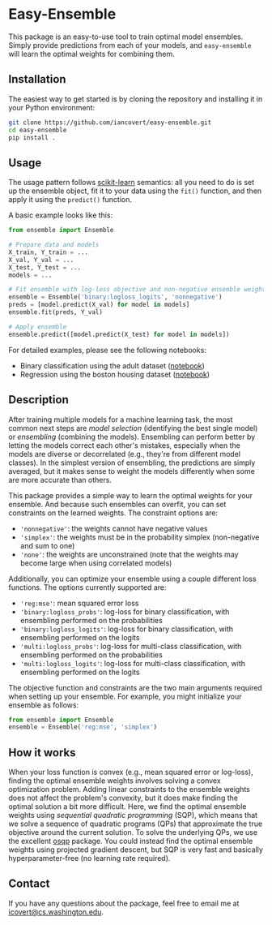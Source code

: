 # Easy-Ensemble

This package is an easy-to-use tool to train optimal model ensembles. Simply provide predictions from each of your models, and `easy-ensemble` will learn the optimal weights for combining them.

## Installation

The easiest way to get started is by cloning the repository and installing it in your Python environment:

```bash
git clone https://github.com/iancovert/easy-ensemble.git
cd easy-ensemble
pip install .
```

## Usage

The usage pattern follows [scikit-learn](https://github.com/scikit-learn/scikit-learn) semantics: all you need to do is set up the ensemble object, fit it to your data using the `fit()` function, and then apply it using the `predict()` function.

A basic example looks like this:

```python
from ensemble import Ensemble

# Prepare data and models
X_train, Y_train = ...
X_val, Y_val = ...
X_test, Y_test = ...
models = ...

# Fit ensemble with log-loss objective and non-negative ensemble weights
ensemble = Ensemble('binary:logloss_logits', 'nonnegative')
preds = [model.predict(X_val) for model in models]
ensemble.fit(preds, Y_val)

# Apply ensemble
ensemble.predict([model.predict(X_test) for model in models])
```

For detailed examples, please see the following notebooks:
- Binary classification using the adult dataset ([notebook](https://github.com/iancovert/easy-ensemble/blob/main/notebooks/adult.ipynb))
- Regression using the boston housing dataset ([notebook](https://github.com/iancovert/easy-ensemble/blob/main/notebooks/boston.ipynb))

## Description

After training multiple models for a machine learning task, the most common next steps are *model selection* (identifying the best single model) or *ensembling* (combining the models). Ensembling can perform better by letting the models correct each other's mistakes, especially when the models are diverse or decorrelated (e.g., they're from different model classes). In the simplest version of ensembling, the predictions are simply averaged, but it makes sense to weight the models differently when some are more accurate than others.

This package provides a simple way to learn the optimal weights for your ensemble. And because such ensembles can overfit, you can set constraints on the learned weights. The constraint options are:

- `'nonnegative'`: the weights cannot have negative values
- `'simplex'`: the weights must be in the probability simplex (non-negative and sum to one)
- `'none'`: the weights are unconstrained (note that the weights may become large when using correlated models)

Additionally, you can optimize your ensemble using a couple different loss functions. The options currently supported are:

- `'reg:mse'`: mean squared error loss
- `'binary:logloss_probs'`: log-loss for binary classification, with ensembling performed on the probabilities
- `'binary:logloss_logits'`: log-loss for binary classification, with ensembling performed on the logits
- `'multi:logloss_probs'`: log-loss for multi-class classification, with ensembling performed on the probabilities
- `'multi:logloss_logits'`: log-loss for multi-class classification, with ensembling performed on the logits

The objective function and constraints are the two main arguments required when setting up your ensemble. For example, you might initialize your ensemble as follows:

```python
from ensemble import Ensemble
ensemble = Ensemble('reg:mse', 'simplex')
```

## How it works

When your loss function is convex (e.g., mean squared error or log-loss), finding the optimal ensemble weights involves solving a convex optimization problem. Adding linear constraints to the ensemble weights does not affect the problem's convexity, but it does make finding the optimal solution a bit more difficult. Here, we find the optimal ensemble weights using *sequential quadratic programming* (SQP), which means that we solve a sequence of quadratic programs (QPs) that approximate the true objective around the current solution. To solve the underlying QPs, we use the excellent [osqp](https://github.com/osqp/osqp) package. You could instead find the optimal ensemble weights using projected gradient descent, but SQP is very fast and basically hyperparameter-free (no learning rate required).

## Contact

If you have any questions about the package, feel free to email me at <icovert@cs.washington.edu>.
